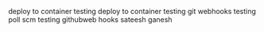deploy to container testing
deploy to container testing
git webhooks testing
poll scm testing
githubweb hooks
sateesh
ganesh
